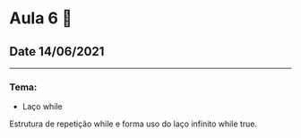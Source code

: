 # Aula 6 :book:
## Date 14/06/2021
---
### Tema:
 - Laço while

Estrutura de repetição while e forma uso do laço infinito while true.
